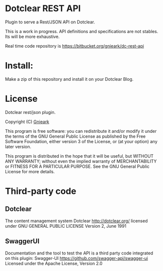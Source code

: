 # Dotclear REST API

Plugin to serve a Rest/JSON API on Dotclear.

This is a work in progress. API definitions and specifications are not stables. Its will be more exhaustive.

Real time code repository is https://bitbucket.org/gnieark/dc-rest-api

# Install:

Make a zip of this repository and install it on your Dotclear Blog.

# License

Dotclear rest/json plugin.

Copyright (C) [Gnieark](https://blog-du-grouik.tinad.fr/)

This program is free software: you can redistribute it and/or modify
it under the terms of the GNU General Public License as published by
the Free Software Foundation, either version 3 of the License, or
(at your option) any later version.

This program is distributed in the hope that it will be useful,
but WITHOUT ANY WARRANTY; without even the implied warranty of
MERCHANTABILITY or FITNESS FOR A PARTICULAR PURPOSE.  See the
GNU General Public License for more details.

# Third-party code

## Dotclear
The content management system Dotclear http://dotclear.org/ licensed under 
GNU GENERAL PUBLIC LICENSE Version 2, June 1991


## SwaggerUI
Documentation and the tool to test the API is a third party code integrated on this plugin:
Swagger-UI https://github.com/swagger-api/swagger-ui Licensed under the Apache License, Version 2.0
